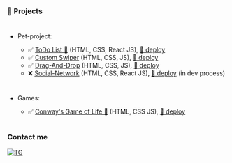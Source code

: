 ### 🚨 Projects

#

- Pet-project:

  - ✅ [ToDo List 🧾](https://github.com/viktor-drok/React-ToDo-List) (HTML, CSS, React JS), [📂 deploy](https://viktor-drok.github.io/React-ToDo-List/)
  - ✅ [Custom Swiper](https://github.com/viktor-drok/hand-made-swiper) (HTML, CSS, JS), [📂 deploy](https://viktor-drok.github.io/hand-made-swiper/)
  - ✅ [Drag-And-Drop](https://github.com/viktor-drok/drag-and-drop) (HTML, CSS, JS), [📂 deploy](https://viktor-drok.github.io/drag-and-drop/)
  - ❌ [Social-Network](https://github.com/viktor-drok/React-Social-Network) (HTML, CSS, React JS), [📂 deploy](https://viktor-drok.github.io/React-Social-Network/) (in dev process)

#

- Games:

  - ✅ [Conway's Game of Life 🎲](https://github.com/viktor-drok/gol-rev2) (HTML, CSS JS), [📂 deploy](https://viktor-drok.github.io/gol-rev2/)

#

### Contact me

[![TG](https://img.shields.io/badge/-Telegram-0d1117?style=for-the-badge&logo=telegram)](https://t.me/viktor_drok)
